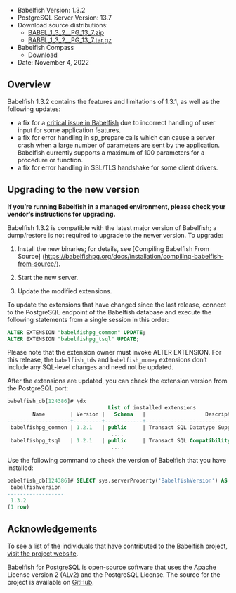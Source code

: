 - Babelfish Version: 1.3.2
- PostgreSQL Server Version: 13.7
- Download source distributions:
  - [BABEL_1_3_2__PG_13_7.zip](https://github.com/babelfish-for-postgresql/babelfish-for-postgresql/releases/download/BABEL_1_3_2__PG_13_7/BABEL_1_3_2__PG_13_7.zip)
  - [BABEL_1_3_2__PG_13_7.tar.gz](https://github.com/babelfish-for-postgresql/babelfish-for-postgresql/releases/download/BABEL_1_3_2__PG_13_7/BABEL_1_3_2__PG_13_7.tar.gz)
- Babelfish Compass
  - [Download](https://github.com/babelfish-for-postgresql/babelfish_compass/releases)
- Date: November 4, 2022

## Overview

Babelfish 1.3.2 contains the features and limitations of 1.3.1, as well as the following updates:

- a fix for a [critical issue in Babelfish](https://github.com/babelfish-for-postgresql/babelfish_extensions/security/advisories/GHSA-m399-rrc8-j6fj) due to incorrect handling of user input for some application features.
- a fix for error handling in sp_prepare calls which can cause a server crash when a large number of parameters are sent by the application. Babelfish currently supports a maximum of 100 parameters for a procedure or function.
- a fix for error handling in SSL/TLS handshake for some client drivers.


## Upgrading to the new version

**If you’re running Babelfish in a managed environment, please check your vendor’s instructions for upgrading.**

Babelfish 1.3.2 is compatible with the latest major version of Babelfish; a dump/restore is not required to upgrade to the newer version. To upgrade:

1. Install the new binaries; for details, see [Compiling Babelfish From Source] (https://babelfishpg.org/docs/installation/compiling-babelfish-from-source/).

2. Start the new server.

3. Update the modified extensions. 

To update the extensions that have changed since the last release, connect to the PostgreSQL endpoint of the Babelfish database and execute the following statements from a single session in this order:

```sql
ALTER EXTENSION "babelfishpg_common" UPDATE;
ALTER EXTENSION "babelfishpg_tsql" UPDATE;
```

Please note that the extension owner must invoke ALTER EXTENSION. For this release, the `babelfish_tds` and `babelfish_money` extensions don’t include any SQL-level changes and need not be updated.

After the extensions are updated, you can check the extension version from the PostgreSQL port:

```sql
babelfish_db[124386]# \dx
                                List of installed extensions
        Name        | Version |   Schema   |                   Description
--------------------+---------+------------+-------------------------------------------------
 babelfishpg_common | 1.2.1   | public     | Transact SQL Datatype Support
                                 ....
 babelfishpg_tsql   | 1.2.1   | public     | Transact SQL Compatibility
                                 ....
```

Use the following command to check the version of Babelfish that you have installed:

```sql
babelfish_db[124386]# SELECT sys.serverProperty('BabelfishVersion') AS BabelfishVersion;
 babelfishversion 
------------------
 1.3.2
(1 row)
```

## Acknowledgements

To see a list of the individuals that have contributed to the Babelfish project, [visit the project website](https://babelfishpg.org/contributors/).

Babelfish for PostgreSQL is open-source software that uses the Apache License version 2 (ALv2) and the PostgreSQL License. The source for the project is available on [GitHub](https://github.com/babelfish-for-postgresql). 

